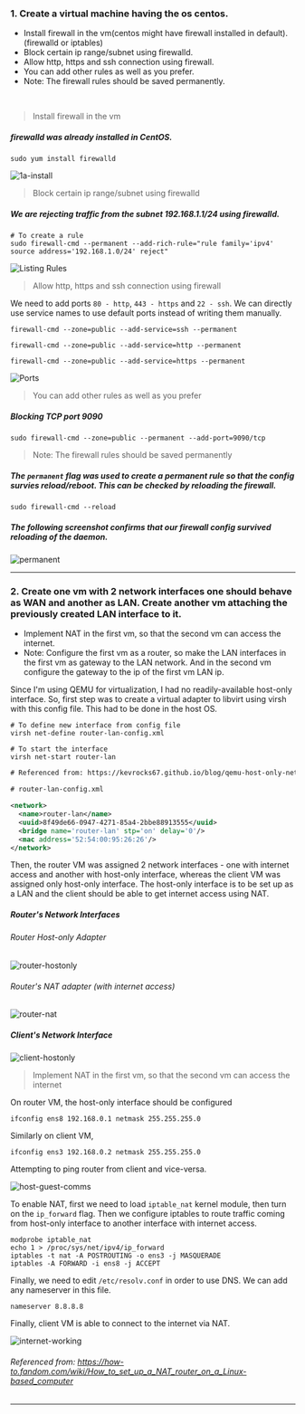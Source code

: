 ### 1. Create a virtual machine having the os centos.

* Install firewall in the vm(centos might have firewall installed in default).(firewalld or iptables)
* Block certain ip range/subnet using firewalld.
* Allow http, https and ssh connection using firewall.
* You can add other rules as well as you prefer.
* Note: The firewall rules should be saved permanently.

<br>

> Install firewall in the vm

##### firewalld was already installed in CentOS.

```console
sudo yum install firewalld
```

![1a-install](https://user-images.githubusercontent.com/23631617/139876925-95af09bc-9e2c-46ee-9fb2-7aad6ae156c4.png)

> Block certain ip range/subnet using firewalld

##### We are rejecting traffic from the subnet 192.168.1.1/24 using firewalld.

```console
# To create a rule
sudo firewall-cmd --permanent --add-rich-rule="rule family='ipv4' source address='192.168.1.0/24' reject"
```

![Listing Rules](https://user-images.githubusercontent.com/23631617/139878063-c754659c-33cc-43b7-90de-6edfe93c6190.png)

> Allow http, https and ssh connection using firewall

We need to add ports `80 - http`, `443 - https` and `22 - ssh`. We can directly use service names to use default ports instead of writing them manually.

```console
firewall-cmd --zone=public --add-service=ssh --permanent

firewall-cmd --zone=public --add-service=http --permanent

firewall-cmd --zone=public --add-service=https --permanent
```

![Ports](https://user-images.githubusercontent.com/23631617/139878525-5336b213-bb97-4689-b0e8-73510f695a56.png)

> You can add other rules as well as you prefer

##### Blocking TCP port 9090

```console
sudo firewall-cmd --zone=public --permanent --add-port=9090/tcp
```

> Note: The firewall rules should be saved permanently

##### The `permanent` flag was used to create a permanent rule so that the config survies reload/reboot. This can be checked by reloading the firewall.

```console
sudo firewall-cmd --reload
```

##### The following screenshot confirms that our firewall config survived reloading of the daemon.

![permanent](https://user-images.githubusercontent.com/23631617/139879084-78eadb67-6b1c-46ee-bd68-5b96d40be1c4.png)

---

### 2. Create one vm with 2 network interfaces one should behave as WAN and another as LAN. Create another vm attaching the previously created LAN interface to it. 
* Implement NAT in the first vm, so that the second vm can access the internet.
* Note: Configure the first vm as a router, so make the LAN interfaces in the first vm as gateway to the LAN network. And in the second vm configure the gateway to the ip of the first vm LAN ip.

Since I'm using QEMU for virtualization, I had no readily-available host-only interface. So, first step was to create a virtual adapter to libvirt using virsh with this config file. This had to be done in the host OS.

```console
# To define new interface from config file
virsh net-define router-lan-config.xml

# To start the interface
virsh net-start router-lan
```

```xml
# Referenced from: https://kevrocks67.github.io/blog/qemu-host-only-networking.html

# router-lan-config.xml

<network>
  <name>router-lan</name>
  <uuid>8f49de66-0947-4271-85a4-2bbe88913555</uuid>
  <bridge name='router-lan' stp='on' delay='0'/>
  <mac address='52:54:00:95:26:26'/>
</network>
```

Then, the router VM was assigned 2 network interfaces - one with internet access and another with host-only interface, whereas the client VM was assigned only host-only interface. The host-only interface is to be set up as a LAN and the client should be able to get internet access using NAT.

##### Router's Network Interfaces

###### Router Host-only Adapter
![router-hostonly](https://user-images.githubusercontent.com/23631617/139914358-a7f01b9d-84f2-43e8-92a2-9b2f1171d558.png)

###### Router's NAT adapter (with internet access)
![router-nat](https://user-images.githubusercontent.com/23631617/139914412-f2d5a655-24bb-4504-99e7-aaca97cdf375.png)


##### Client's Network Interface

![client-hostonly](https://user-images.githubusercontent.com/23631617/139914701-cac33641-61ea-4261-8337-10436fa6d698.png)

> Implement NAT in the first vm, so that the second vm can access the internet

On router VM, the host-only interface should be configured

```console
ifconfig ens8 192.168.0.1 netmask 255.255.255.0
```

Similarly on client VM,

```console
ifconfig ens3 192.168.0.2 netmask 255.255.255.0
```

Attempting to ping router from client and vice-versa.

![host-guest-comms](https://user-images.githubusercontent.com/23631617/139915434-9778ff44-6ec4-442d-a771-cc59d1ebab40.png)

To enable NAT, first we need to load `iptable_nat` kernel module, then turn on the `ip_forward` flag. Then we configure iptables to route traffic coming from host-only interface to another interface with internet access.

```console
modprobe iptable_nat
echo 1 > /proc/sys/net/ipv4/ip_forward
iptables -t nat -A POSTROUTING -o ens3 -j MASQUERADE
iptables -A FORWARD -i ens8 -j ACCEPT
```

Finally, we need to edit `/etc/resolv.conf` in order to use DNS. We can add any nameserver in this file.

```console
nameserver 8.8.8.8
```

Finally, client VM is able to connect to the internet via NAT.

![internet-working](https://user-images.githubusercontent.com/23631617/139917603-cb0f57c7-d9a0-4f52-86cb-6383a7ce8ee8.png)



###### Referenced from: https://how-to.fandom.com/wiki/How_to_set_up_a_NAT_router_on_a_Linux-based_computer

---
